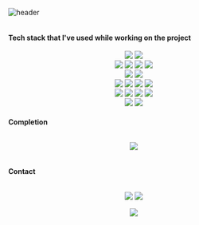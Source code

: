 ![header](https://capsule-render.vercel.app/api?type=waving&color=4485F9&height=150&section=header&text=Ensil-dev&fontSize=30&fontColor=ffffff)

<h4 align="center" style="display: inline-block;"> Tech stack that I've used while working on the project </h4>

<div align="center">
    <img src="https://img.shields.io/badge/JavaScript-F7DF1E?style=flat&logo=JavaScript&logoColor=white" />
    <img src="https://shields.io/badge/TypeScript-3178C6?logo=TypeScript&logoColor=FFF&style=flat" />
    <br>
    <img src="https://img.shields.io/badge/React-426EBE?style=flat&logo=React&logoColor=white" />
    <img src="https://img.shields.io/badge/NEXT.JS-000000?style=flat&logo=nextdotjs&logoColor=white" />
    <img src="https://img.shields.io/badge/Redux-8348C9?style=flat&logo=Redux&logoColor=white" />
    <img src="https://img.shields.io/badge/React_Query-FF4154?style=flat&logo=react-query&logoColor=white" />
    <br>
    <img src="https://img.shields.io/badge/Tailwind_CSS-grey?style=flat&logo=tailwind-css&logoColor=38B2AC"/>
    <img src="https://img.shields.io/badge/Styled_Components-DB7093?style=flat&logo=styled-components&logoColor=white" />
    <br>
    <img src="https://img.shields.io/badge/Node.js-339933?style=flat&logo=Node.js&logoColor=white" />
    <img src="https://img.shields.io/badge/Express-777978?style=flat&logo=Express&logoColor=white" />
    <img src="https://img.shields.io/badge/-MongoDB-13aa52?style=flat&logo=mongodb&logoColor=white" />
    <img src="https://img.shields.io/badge/MySQL-4479A1?style=flat&logo=mysql&logoColor=white" />
    <br>
    <img src="https://img.shields.io/badge/Vite-646CFF?style=flat&logo=Vite&logoColor=white" />
    <img src="https://img.shields.io/badge/vitest-6E9F18?style=flat&logo=vitest&logoColor=white" />
    <img src="https://img.shields.io/badge/Jest-323330?style=flat&logo=Jest&logoColor=white" />
    <img src="https://img.shields.io/badge/-GitHub%20Actions-333333?style=flat&logo=github-actions" />
    <br>
    <img src="https://img.shields.io/badge/Swift-F05138?logo=swift&logoColor=white&style=flat" />
    <img src="https://img.shields.io/badge/UIKit-2D92BE?logo=UIKit&logoColor=white&style=flat" />
    
</div>

<h4 align="center" style="display: inline-block;"> Completion </h4>
<p align="center">
	<a href="https://hhpluscertificateofcompletion.oopy.io/">
  		<img src="https://static.spartacodingclub.kr/hanghae99/plus/completion/badge_black.svg" />
	</a>
</p>

<h4 align="center" style="display: inline-block;"> Contact </h4>

<p align="center">
	<a href="https://ensil.tistory.com/" target="_blank" rel="noopener noreferrer">
		<img src="https://img.shields.io/badge/Blog-EB531F?style=flat&logo=Tistory&logoColor=white&link=https:/engelsmile.tistory.com"/></a>
	<a href="mailto:dlwjd164@gmail.com">
		<img src="https://img.shields.io/badge/Gmail-d14836?style=flat&logo=Gmail&logoColor=white&link=dlwjd164@gmail.com"/>
	</a>
</p>

<div align="center">
  <img align="center" src="https://github-readme-stats.vercel.app/api/top-langs/?username=Ensil-dev&theme=default_repocard&layout=compact&langs_count=4"/>
</div>
